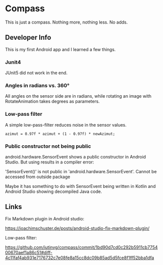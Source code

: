 # Compass
This is just a compass. Nothing more, nothing less. No adds.

## Developer Info
This is my first Android app and I learned a few things.

### Junit4
JUnit5 did not work in the end.

### Angles in radians vs. 360°
All angles on the sensor side are in radians, while rotating an image with RotateAnimation takes degrees as parameters.

### Low-pass filter
A simple low-pass-filter reduces noise in the sensor values.
```
azimut = 0.97f * azimut + (1 - 0.97f) * newAzimut;
```

### Public constructor not being public
android.hardware.SensorEvent shows a public constructor in Android Studio. But using results in a compiler error:

'SensorEvent()' is not public in 'android.hardware.SensorEvent'. Cannot be accessed from outside package

Maybe it has something to do with SensorEvent being written in Kotlin and Android Studio showing decompiled Java code.

## Links
Fix Markdown plugin in Android studio:

https://joachimschuster.de/posts/android-studio-fix-markdown-plugin/

Low-pass filter:

https://github.com/iutinvg/compass/commit/1bd90d7cd0c292b5911cb775400670aef1a86c51#diff-4c11faf4ab931e7176732c7e08fe8a15cc8dc09b85ad5d5fce8f1ff52bba1dfa


